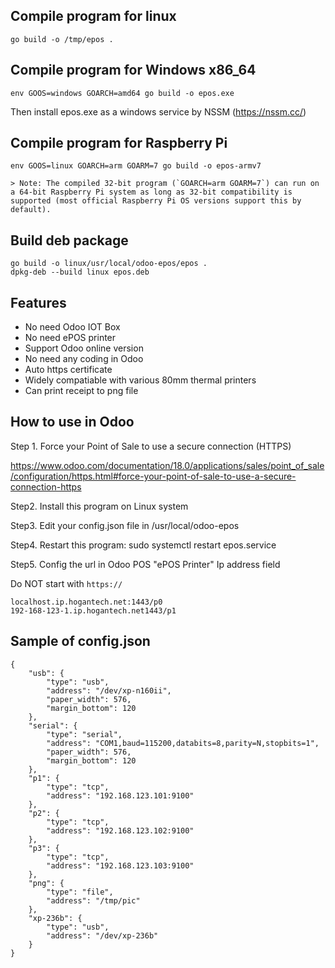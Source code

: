 ## Compile program for linux
```
go build -o /tmp/epos .
```
## Compile program for Windows x86_64
```
env GOOS=windows GOARCH=amd64 go build -o epos.exe
```
Then install epos.exe as a windows service by NSSM (https://nssm.cc/)

## Compile program for Raspberry Pi
```
env GOOS=linux GOARCH=arm GOARM=7 go build -o epos-armv7

> Note: The compiled 32-bit program (`GOARCH=arm GOARM=7`) can run on a 64-bit Raspberry Pi system as long as 32-bit compatibility is supported (most official Raspberry Pi OS versions support this by default).
```

## Build deb package
```
go build -o linux/usr/local/odoo-epos/epos .
dpkg-deb --build linux epos.deb
```

## Features
* No need Odoo IOT Box
* No need ePOS printer
* Support Odoo online version
* No need any coding in Odoo
* Auto https certificate
* Widely compatiable with various 80mm thermal printers
* Can print receipt to png file

## How to use in Odoo
Step 1.  Force your Point of Sale to use a secure connection (HTTPS)

https://www.odoo.com/documentation/18.0/applications/sales/point_of_sale/configuration/https.html#force-your-point-of-sale-to-use-a-secure-connection-https

Step2. Install this program on Linux system

Step3. Edit your config.json file in /usr/local/odoo-epos

Step4. Restart this program:  sudo systemctl restart epos.service

Step5. Config the url in Odoo POS "ePOS Printer" Ip address field

Do NOT start with `https://`

```
localhost.ip.hogantech.net:1443/p0
192-168-123-1.ip.hogantech.net1443/p1
```

## Sample of config.json
```
{
    "usb": {
        "type": "usb",
        "address": "/dev/xp-n160ii",
        "paper_width": 576,
        "margin_bottom": 120
    },
    "serial": {
        "type": "serial",
        "address": "COM1,baud=115200,databits=8,parity=N,stopbits=1",
        "paper_width": 576,
        "margin_bottom": 120
    },
    "p1": {
        "type": "tcp",
        "address": "192.168.123.101:9100"
    },
    "p2": {
        "type": "tcp",
        "address": "192.168.123.102:9100"
    },
    "p3": {
        "type": "tcp",
        "address": "192.168.123.103:9100"
    },
    "png": {
        "type": "file",
        "address": "/tmp/pic"
    },
    "xp-236b": {
        "type": "usb",
        "address": "/dev/xp-236b"
    }
}
```